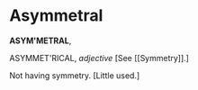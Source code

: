 # Asymmetral

**ASYM'METRAL**,

ASYMMET'RICAL, _adjective_ \[See [[Symmetry]].\]

Not having symmetry. \[Little used.\]